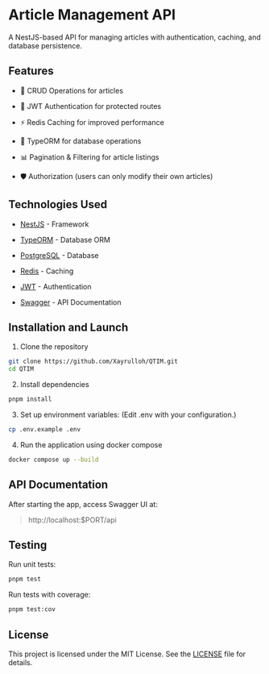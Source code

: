 # Article Management API
A NestJS-based API for managing articles with authentication, caching, and database persistence.

## Features
- 🚀 CRUD Operations for articles

- 🔐 JWT Authentication for protected routes

- ⚡ Redis Caching for improved performance

- 📝 TypeORM for database operations

- 📊 Pagination & Filtering for article listings

- 🛡️ Authorization (users can only modify their own articles)

## Technologies Used
- [NestJS](https://nestjs.com/) - Framework

- [TypeORM](https://typeorm.io/) - Database ORM

- [PostgreSQL](https://www.postgresql.org/) - Database

- [Redis](https://redis.io/) - Caching

- [JWT](https://jwt.io/) - Authentication

- [Swagger](https://swagger.io/) - API Documentation

## Installation and Launch
1. Clone the repository
```bash
git clone https://github.com/Xayrulloh/QTIM.git
cd QTIM
```
2. Install dependencies
```bash
pnpm install
```
3. Set up environment variables: (Edit .env with your configuration.)
```bash
cp .env.example .env
```
4. Run the application using docker compose
```bash
docker compose up --build
```

## API Documentation
After starting the app, access Swagger UI at:
> http://localhost:$PORT/api

## Testing
Run unit tests:
```bash
pnpm test
```
Run tests with coverage:
```bash
pnpm test:cov
```

## License
This project is licensed under the MIT License. See the [LICENSE](LICENSE) file for details.